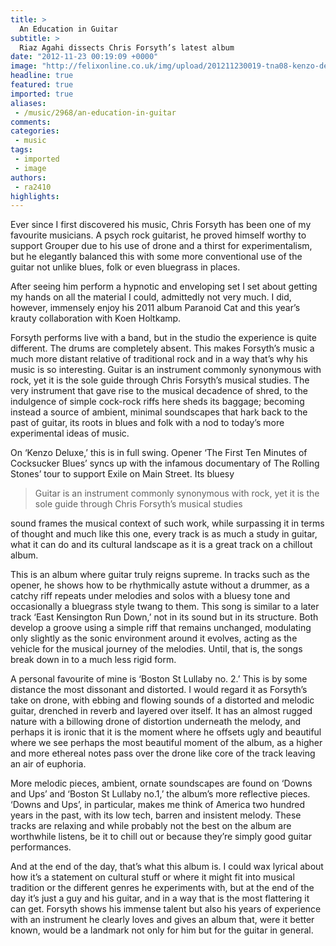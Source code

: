```yaml
---
title: >
  An Education in Guitar
subtitle: >
  Riaz Agahi dissects Chris Forsyth’s latest album
date: "2012-11-23 00:19:09 +0000"
image: "http://felixonline.co.uk/img/upload/201211230019-tna08-kenzo-deluxe.jpg"
headline: true
featured: true
imported: true
aliases:
 - /music/2968/an-education-in-guitar
comments:
categories:
 - music
tags:
 - imported
 - image
authors:
 - ra2410
highlights:
---
```


Ever since I first discovered his music, Chris Forsyth has been one of my favourite musicians. A psych rock guitarist, he proved himself worthy to support Grouper due to his use of drone and a thirst for experimentalism, but he elegantly balanced this with some more conventional use of the guitar not unlike blues, folk or even bluegrass in places.

After seeing him perform a hypnotic and enveloping set I set about getting my hands on all the material I could, admittedly not very much. I did, however, immensely enjoy his 2011 album Paranoid Cat and this year’s krauty collaboration with Koen Holtkamp.

Forsyth performs live with a band, but in the studio the experience is quite different. The drums are completely absent. This makes Forsyth’s music a much more distant relative of traditional rock and in a way that’s why his music is so interesting. Guitar is an instrument commonly synonymous with rock, yet it is the sole guide through Chris Forsyth’s musical studies. The very instrument that gave rise to the musical decadence of shred, to the indulgence of simple cock-rock riffs here sheds its baggage; becoming instead a source of ambient, minimal soundscapes that hark back to the past of guitar, its roots in blues and folk with a nod to today’s more experimental ideas of music.

On ‘Kenzo Deluxe,’ this is in full swing. Opener ‘The First Ten Minutes of Cocksucker Blues’ syncs up with the infamous documentary of The Rolling Stones’ tour to support Exile on Main Street. Its bluesy

> Guitar is an instrument commonly synonymous with rock, yet it is the sole guide through Chris Forsyth’s musical studies

sound frames the musical context of such work, while surpassing it in terms of thought and much like this one, every track is as much a study in guitar, what it can do and its cultural landscape as it is a great track on a chillout album.

This is an album where guitar truly reigns supreme. In tracks such as the opener, he shows how to be rhythmically astute without a drummer, as a catchy riff repeats under melodies and solos with a bluesy tone and occasionally a bluegrass style twang to them. This song is similar to a later track ‘East Kensington Run Down,’ not in its sound but in its structure. Both develop a groove using a simple riff that remains unchanged, modulating only slightly as the sonic environment around it evolves, acting as the vehicle for the musical journey of the melodies. Until, that is, the songs break down in to a much less rigid form.

A personal favourite of mine is ‘Boston St Lullaby no. 2.’ This is by some distance the most dissonant and distorted. I would regard it as Forsyth’s take on drone, with ebbing and flowing sounds of a distorted and melodic guitar, drenched in reverb and layered over itself. It has an almost rugged nature with a billowing drone of distortion underneath the melody, and perhaps it is ironic that it is the moment where he offsets ugly and beautiful where we see perhaps the most beautiful moment of the album, as a higher and more ethereal notes pass over the drone like core of the track leaving an air of euphoria.

More melodic pieces, ambient, ornate soundscapes are found on ‘Downs and Ups’ and ‘Boston St Lullaby no.1,’ the album’s more reflective pieces. ‘Downs and Ups’, in particular, makes me think of America two hundred years in the past, with its low tech, barren and insistent melody. These tracks are relaxing and while probably not the best on the album are worthwhile listens, be it to chill out or because they’re simply good guitar performances.

And at the end of the day, that’s what this album is. I could wax lyrical about how it’s a statement on cultural stuff or where it might fit into musical tradition or the different genres he experiments with, but at the end of the day it’s just a guy and his guitar, and in a way that is the most flattering it can get. Forsyth shows his immense talent but also his years of experience with an instrument he clearly loves and gives an album that, were it better known, would be a landmark not only for him but for the guitar in general.
